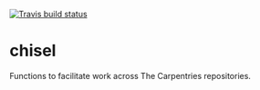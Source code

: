 
[![Travis build
status](https://travis-ci.org/fmichonneau/chisel.svg?branch=master)](https://travis-ci.org/fmichonneau/chisel)

<!-- README.md is generated from README.Rmd. Please edit that file -->

# chisel

Functions to facilitate work across The Carpentries repositories.
